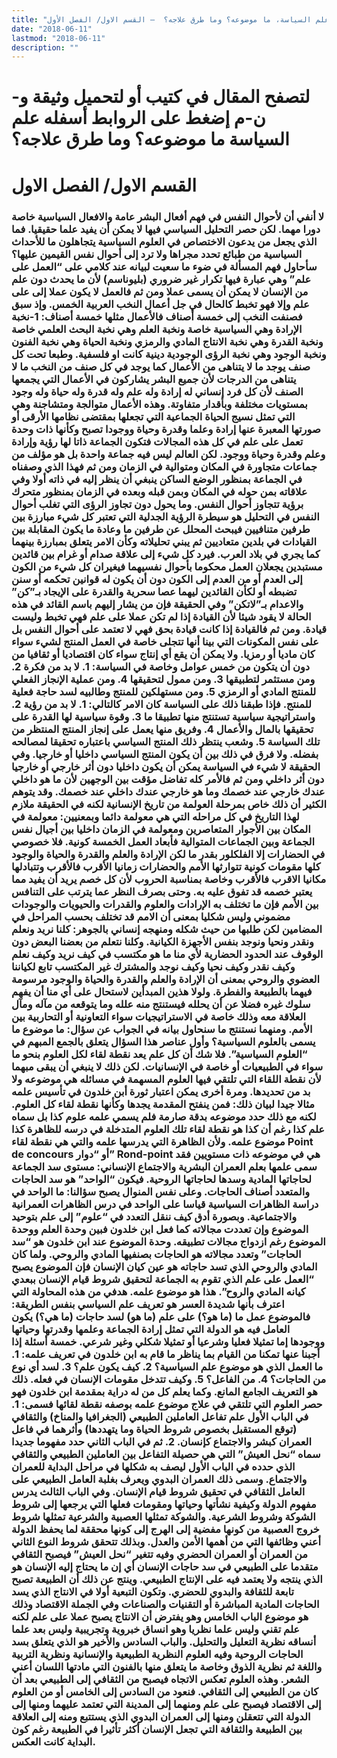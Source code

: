 ```yaml
---
title: "علم السياسة، ما موضوعه؟ وما طرق علاجه؟  – القسم الاول/ الفصل الأول"
date: "2018-06-11"
lastmod: "2018-06-11"
description: ""
---
```

# **لتصفح المقال في كتيب أو لتحميل وثيقة و-ن-م إضغط على الروابط أسفله** **علم السياسة ما موضوعه؟ وما طرق علاجه؟**

# **القسم الاول/ الفصل الاول**

### لا أنفي أن لأحوال النفس في فهم أفعال البشر عامة والافعال السياسية خاصة دورا مهما. لكن حصر التحليل السياسي فيها لا يمكن أن يفيد علما حقيقيا. فما الذي يجعل من يدعون الاختصاص في العلوم السياسية يتجاهلون ما للأحداث السياسية من طبائع تحدد مجراها ولا ترد إلى أحوال نفس القيمين عليها؟ سأحاول فهم المسألة في ضوء ما سعيت لبيانه عند كلامي على “العمل على علم” وهي عبارة فيها تكرار غير ضروري (بليوناسم) لأن ما يحدث دون علم من الإنسان لا يمكن أن يسمى عملا ومن ثم فالعمل لا يكون عملا إلى على علم وإلا فهو تخبط كالحال في جل أعمال النخب العربية الخمس. وإذ سبق فصنفت النخب إلى خمسة أصناف فالأعمال مثلها خمسة أصناف: 1-نخبة الإرادة وهي السياسية خاصة ونخبة العلم وهي نخبة البحث العلمي خاصة ونخبة القدرة وهي نخبة الانتاج المادي والرمزي ونخبة الحياة وهي نخبة الفنون ونخبة الوجود وهي نخبة الرؤى الوجودية دينية كانت او فلسفية. وطبعا تحت كل صنف يوجد ما لا يتناهى من الأعمال كما يوجد في كل صنف من النخب ما لا يتناهى من الدرجات لأن جميع البشر يشاركون في الأعمال التي يجمعها الصنف لأن كل فرد إنساني له إرادة وله علم وله قدرة وله حياة وله وجود بمستويات مختلفة وبأقدار متفاوتة. وهذه الأعمال متوالجة ومتشاجنة وهي التي تمثل نسيج الحياة الجماعية التي تجعلها بمقتضى نظامها الأرقى أو صورتها المعبرة عنها إرادة وعلما وقدرة وحياة ووجودا تصبح وكأنها ذات وحدة تعمل على علم في كل هذه المجالات فتكون الجماعة ذاتا لها رؤية وإرادة وعلم وقدرة وحياة ووجود. لكن العالم ليس فيه جماعة واحدة بل هو مؤلف من جماعات متجاورة في المكان ومتوالية في الزمان ومن ثم فهذا الذي وصفناه في الجماعة بمنظور الوضع الساكن ينبغي أن ينظر إليه في ذاته أولا وفي علاقاته بمن حوله في المكان وبمن قبله وبعده في الزمان بمنظور متحرك برؤية تتجاوز أحوال النفس. وما يحول دون تجاوز الرؤى التي تغلب أحوال النفس في التحليل هو سيطرة الرؤية الجدلية التي تعتبر كل شيء مبارزة بين طرفين متنافيين فيبحث المحلل عن طرفين ما وعادة ما يكون المقابلة بين القيادات في بلدين متعاديين ثم يبني تحليلاته وكأن الامر يتعلق بمبارزة بينهما كما يجري في بلاد العرب. فيرد كل شيء إلى علاقة صدام أو غرام بين قائدين مستبدين يجعلان العمل محكوما بأحوال نفسيهما فيغيران كل شيء من الكون إلى العدم أو من العدم إلى الكون دون أن يكون له قوانين تحكمه أو سنن تضبطه أو لكأن القائدين ليهما عصا سحرية والقدرة على الإيجاد بـ”كن” والاعدام بـ”لاتكن” وفي الحقيقة فإن من يشار إليهم باسم القائد في هذه الحالة لا يقود شيئا لأن القيادة إذا لم تكن عملا على علم فهي تخبط وليست قيادة. ومن ثم فالقيادة إذا كانت قيادة بحق فهي لا تعتمد على أحوال النفس بل على نفس المكونات التي بينا أنها تتجلى خاصة في العمل المنتج لشيء سواء كان ماديا أو رمزيا. ولا يمكن أن يقع أي إنتاج سواء كان اقتصاديا أو ثقافيا من دون أن يتكون من خمس عوامل وخاصة في السياسة: 1. لا بد من فكرة 2. ومن مستثمر لتطبيقها 3. ومن ممول لتحقيقها 4. ومن عملية الإنجاز الفعلي للمنتج المادي أو الرمزي 5. ومن مستهلكين للمنتج وطالبيه لسد حاجة فعلية للمنتج. فإذا طبقنا ذلك على السياسة كان الامر كالتالي: 1. لا بد من رؤية 2. واستراتيجية سياسية تستنتج منها تطبيقا ما 3. وقوة سياسية لها القدرة على تحقيقها بالمال والأعمال 4. وفريق منها يعمل على إنجاز المنتج المنتظر من تلك السياسة 5. وشعب ينتظر ذلك المنتج السياسي باعتباره تحقيقا لمصالحه بفضله. ولا فرق في ذلك بين أن يكون المنتج السياسي داخليا أو خارجيا. وفي الحقيقة لا شيء في السياسة يمكن أن يكون داخليا دون أثر خارجي أو خارجيا دون أثر داخلي ومن ثم فالأمر كله تفاضل مؤقت بين الوجهين لأن ما هو داخلي عندك خارجي عند خصمك وما هو خارجي عندك داخلي عند خصمك. وقد يتوهم الكثير أن ذلك خاص بمرحلة العولمة من تاريخ الإنسانية لكنه في الحقيقة ملازم لهذا التاريخ في كل مراحله التي هي معولمة دائما وبمعنيين: معولمة في المكان بين الأجوار المتعاصرين ومعولمة في الزمان داخليا بين أجيال نفس الجماعة وبين الجماعات المتوالية فأبعاد العمل الخمسة كونية. فلا خصوصي في الحضارات إلا الفلكلور بقدر ما لكن الإرادة والعلم والقدرة والحياة والوجود كلها مقومات كونية تتوارثها الأمم والحضارات زمانيا الأقرب فالأقرب وتتبادلها مكانيا الاقرب فالأقرب وخاصة بمناسبة الحروب لأن كل خصم يريد أن يفيد مما يعتبر خصمه قد تفوق عليه به. وحتى بصرف النظر عما يترتب على التنافس بين الأمم فإن ما تختلف به الإرادات والعلوم والقدرات والحيويات والوجودات مضموني وليس شكليا بمعنى أن الامم قد تختلف بحسب المراحل في المضامين لكن طلبها من حيث شكله ومنهجه إنساني بالجوهر: كلنا نريد ونعلم ونقدر ونحيا ونوجد بنفس الأجهزة الكيانية. وكلنا نتعلم من بعضنا البعض دون الوقوف عند الحدود الحضارية لأي منا ما هو مكتسب في كيف نريد وكيف نعلم وكيف نقدر وكيف نحيا وكيف نوجد والمشترك غير المكتسب تابع لكياننا العضوي والروحي بمعنى أن الإرادة والعلم والقدرة والحياة والوجود مرسومة فيهما بالطبيعة والفطرة. ولولا هذين المبدأين لاستحال على أي منا أن يفهم سلوك غيره فضلا عن أن يحلله فيستنتج منه علله وما يتوقعه من مآله ومآل العلاقة معه وذلك خاصة في الاستراتيجيات سواء التعاونية أو التحاربية بين الأمم. ومنهما نستنتج ما سنحاول بيانه في الجواب عن سؤال: ما موضوع ما يسمى بالعلوم السياسية؟ وأول عناصر هذا السؤال يتعلق بالجمع المبهم في “العلوم السياسية”. فلا شك أن كل علم يعد نقطة لقاء لكل العلوم بنحو ما سواء في الطبيعيات أو خاصة في الإنسانيات. لكن ذلك لا ينبغي أن يبقى مبهما لأن نقطة اللقاء التي تلتقي فيها العلوم المسهمة في مسائله هي موضوعه ولا بد من تحديدها. ومرة أخرى يمكن اعتبار ثورة أبن خلدون في تأسيس علمه مثالا جيدا لبيان ذلك: فمن ينفتح المقدمة يجدها وكأنها نقطة لقاء كل العلوم. لكنه مع ذلك حدد موضوعه بدقة صارمة فلم يسمي علمه علوم كذا بل سماه علم كذا رغم أن كذا هو نقطة لقاء تلك العلوم المتدخلة في درسه للظاهرة كذا موضوع علمه. ولأن الظاهرة التي يدرسها علمه والتي هي نقطة لقاء Point de concours أو “دوار” Rond-point هي في موضوعه ذات مستويين فقد سمى علمها بعلم العمران البشرية والاجتماع الإنساني: مستوى سد الجماعة لحاجاتها المادية وسدها لحاجاتها الروحية. فيكون “الواحد” هو سد الحاجات والمتعدد أصناف الحاجات. وعلى نفس المنوال يصبح سؤالنا: ما الواحد في دراسة الظاهرات السياسية قياسا على الواحد في درس الظاهرات العمرانية والاجتماعية. وبصورة أدق كيف ننقل التعدد في “علوم” إلى علم بتوحيد الموضوع وإن تعددت مجالاته كما فعل ابن خلدون فبين وحدة العلم ووحدة الموضوع رغم ازدواج مجالات تطبيقه. وحدة الموضوع عند ابن خلدون هو “سد الحاجات” وتعدد مجالاته هو الحاجات بصنفيها المادي والروحي. ولما كان المادي والروحي الذي تسد حاجاته هو عين كيان الإنسان فإن الموضوع يصبح “العمل على علم الذي تقوم به الجماعة لتحقيق شروط قيام الإنسان ببعدي كيانه المادي والروح”. هذا هو موضوع علمه. هدفي من هذه المحاولة التي اعترف بأنها شديدة العسر هو تعريف علم السياسي بنفس الطريقة: فالموضوع عمل ما (ما هو؟) على علم (ما هو) لسد حاجات (ما هي؟) يكون العامل فيه هو الدولة التي تمثل إرادة الجماعة وعلمها وقدرتها وحياتها ووجودها إما تمثيلا فعليا وشرعيا أو تمثيلا شكلي وغير شرعي. خمسة أسئلة إذا أجبنا عنها تمكنا من القيام بما يناظر ما قام به ابن خلدون في تعريف علمه: 1. ما العمل الذي هو موضوع علم السياسية؟ 2. كيف يكون علم؟ 3. لسد أي نوع من الحاجات؟ 4. من الفاعل؟ 5. وكيف تتدخل مقومات الإنسان في فعله. ذلك هو التعريف الجامع المانع. وكما يعلم كل من له دراية بمقدمة ابن خلدون فهو حصر العلوم التي تلتقي في علاج موضوع علمه بوصفه نقطة لقائها فسمى: 1. في الباب الأول علم تفاعل العاملين الطبيعي (الجغرافيا والمناخ) والثقافي (توقع المستقبل بخصوص شروط الحياة وما يتهددها) وأثرهما في فاعل العمران كبشر والاجتماع كإنسان. 2. ثم في الباب الثاني حدد مفهوما جديدا سماه “نحل العيش” التي هي حصيلة التفاعل بين العاملين الطبيعي والثقافي الذي حدده في الباب الأول ليصف به شكلها في مراحل البداية للعمران والاجتماع. وسمى ذلك العمران البدوي ويعرف بغلبة العامل الطبيعي على العامل الثقافي في تحقيق شروط قيام الإنسان. وفي الباب الثالث يدرس مفهوم الدولة وكيفية نشأتها وحياتها ومقومات فعلها التي يرجعها إلى شروط الشوكة وشروط الشرعية. والشوكة تمثلها العصبية والشرعية تمثلها شروط خروج العصبية من كونها مفضية إلى الهرج إلى كونها محققة لما يحفظ الدولة أعني وظائفها التي من أهمها الأمن والعدل. وبذلك تتحقق شروط النوع الثاني من العمران أو العمران الحضري وفيه تتغير “نحل العيش” فيصبح الثقافي متقدما على الطبيعي في سد حاجات الإنسان أي إن ما يحتاج إليه الإنسان هو الذي ينتجه ولا يعتمد فيه على الإنتاج الطبيعي. وينتج عن ذلك أن الطبيعة تصبح تابعة للثقافة والبدوي للحضري. وتكون التبعية أولا في الانتاج الذي يسد الحاجات المادية المباشرة أو التقنيات والصناعات وفي الجملة الاقتصاد وذلك هو موضوع الباب الخامس وهو يفترض أن الانتاج يصبح عملا على علم لكنه علم تقني وليس علما نظريا وهو انساق خبروية وتجريبية وليس بعد علما أنساقه نظرية التعليل والتحليل. والباب السادس والأخير هو الذي يتعلق بسد الحاجات الروحية وفيه العلوم النظرية الطبيعية والإنسانية ونظرية التربية واللغة ثم نظرية الذوق وخاصة ما يتعلق منها بالفنون التي مادتها اللسان أعني الشعر. وهذه العلوم تعكس الاتجاه فيصبح من الثقافي إلى الطبيعي بعد أن كان من الطبيعي إلى الثقافي. فنعود من السادس إلى الخامس أو من العلوم إلى الاقتصاد فيصبح على علم ومنهما إلى المدينة التي تعتمد عليهما ومنها إلى الدولة التي تتعقلن ومنها إلى العمران البدوي الذي يستتبع ومنه إلى العلاقة بين الطبيعة والثقافة التي تجعل الإنسان أكثر تأثيرا في الطبيعة رغم كون البداية كانت العكس.

###